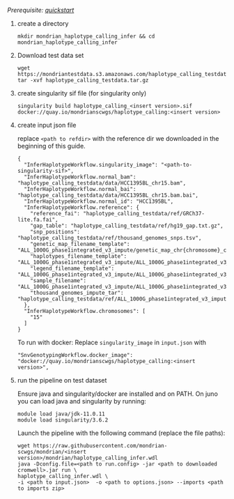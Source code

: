 

*Prerequisite: [quickstart](README.md)*


1. create a directory 
    ```
    mkdir mondrian_haplotype_calling_infer && cd mondrian_haplotype_calling_infer
    ```
2. Download test data set

    ```
    wget https://mondriantestdata.s3.amazonaws.com/haplotype_calling_testdata.tar.gz
    tar -xvf haplotype_calling_testdata.tar.gz
    ```
3. create singularity sif file (for singularity only)
    ```
    singularity build haplotype_calling_<insert version>.sif docker://quay.io/mondrianscwgs/haplotype_calling:<insert version>
    ```


4. create input json file

    replace `<path to refdir>` with the reference dir we downloaded in the beginning of this guide.
    
    ```
    {
      "InferHaplotypeWorkflow.singularity_image": "<path-to-singularity-sif>",
      "InferHaplotypeWorkflow.normal_bam": "haplotype_calling_testdata/data/HCC1395BL_chr15.bam",
      "InferHaplotypeWorkflow.normal_bai": "haplotype_calling_testdata/data/HCC1395BL_chr15.bam.bai",
      "InferHaplotypeWorkflow.normal_id": "HCC1395BL",
      "InferHaplotypeWorkflow.reference": {
        "reference_fai": "haplotype_calling_testdata/ref/GRCh37-lite.fa.fai",
        "gap_table": "haplotype_calling_testdata/ref/hg19_gap.txt.gz",
        "snp_positions": "haplotype_calling_testdata/ref/thousand_genomes_snps.tsv",
        "genetic_map_filename_template": "ALL_1000G_phase1integrated_v3_impute/genetic_map_chr{chromosome}_combined_b37.txt",
        "haplotypes_filename_template": "ALL_1000G_phase1integrated_v3_impute/ALL_1000G_phase1integrated_v3_chr{chromosome}_impute.hap.gz",
        "legend_filename_template": "ALL_1000G_phase1integrated_v3_impute/ALL_1000G_phase1integrated_v3_chr{chromosome}_impute.legend.gz",
        "sample_filename": "ALL_1000G_phase1integrated_v3_impute/ALL_1000G_phase1integrated_v3.sample",
        "thousand_genomes_impute_tar": "haplotype_calling_testdata/ref/ALL_1000G_phase1integrated_v3_impute.tar"
      },
      "InferHaplotypeWorkflow.chromosomes": [
        "15"
      ]
    }
    ```

    To run with docker: Replace `singularity_image` in `input.json` with
    ```
    "SnvGenotypingWorkflow.docker_image": "docker://quay.io/mondrianscwgs/haplotype_calling:<insert version>",
    ```

5. run the pipeline on test dataset

    Ensure java and singularity/docker are installed and on PATH. On juno you can load  java and singularity by running:
    
    ```
    module load java/jdk-11.0.11
    module load singularity/3.6.2
    ```
    
    Launch the pipeline with the following command (replace the file paths):
    
    ```
    wget https://raw.githubusercontent.com/mondrian-scwgs/mondrian/<insert version>/mondrian/haplotype_calling_infer.wdl
    java -Dconfig.file=<path to run.config> -jar <path to downloaded cromwell>.jar run \
    haplotype_calling_infer.wdl \
    -i <path to input.json>  -o <path to options.json> --imports <path to imports zip>
    ```
